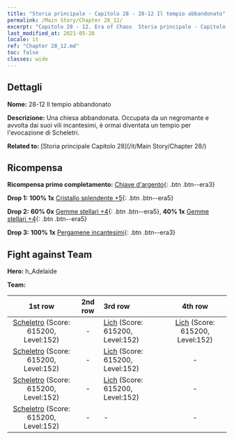 ```yaml
---
title: "Storia principale - Capitolo 28 - 28-12 Il tempio abbandonato"
permalink: /Main Story/Chapter 28_12/
excerpt: "Capitolo 28 - 12. Era of Chaos  Storia principale - Capitolo 28_12. 28-12 Il tempio abbandonato"
last_modified_at: 2021-05-28
locale: it
ref: "Chapter 28_12.md"
toc: false
classes: wide
---
```


## Dettagli

 **Nome:** 28-12 Il tempio abbandonato

 **Descrizione:** Una chiesa abbandonata. Occupata da un negromante e avvolta dai suoi vili incantesimi, è ormai diventata un tempio per l'evocazione di Scheletri.

 **Related to:** [Storia principale Capitolo 28](/it/Main Story/Chapter 28/)

## Ricompensa

 **Ricompensa primo completamento:** [Chiave d'argento](/ItemsIT/con_693/){: .btn .btn--era3}

 **Drop 1:** **100% 1x** [Cristallo splendente +5](/ItemsIT/mat_101/){: .btn .btn--era5}

 **Drop 2:** **60% 0x** [Gemme stellari +4](/ItemsIT/mat_93/){: .btn .btn--era5}, **40% 1x** [Gemme stellari +4](/ItemsIT/mat_93/){: .btn .btn--era5}

 **Drop 3:** **100% 1x** [Pergamene incantesimi](/ItemsIT/con_694/){: .btn .btn--era3}


## Fight against Team
 **Hero:** h_Adelaide

 **Team:**


  | 1st row | 2nd row | 3rd row | 4th row |
  |:----:|:----:|:----|:----:|
  | [Scheletro](/it/units/Skeleton/) (Score: 615200, Level:152)  | - | [Lich](/it/units/Lich/) (Score: 615200, Level:152)  | [Lich](/it/units/Lich/) (Score: 615200, Level:152)  |
  | [Scheletro](/it/units/Skeleton/) (Score: 615200, Level:152)  | - | [Lich](/it/units/Lich/) (Score: 615200, Level:152)  | - |
  | [Scheletro](/it/units/Skeleton/) (Score: 615200, Level:152)  | - | [Lich](/it/units/Lich/) (Score: 615200, Level:152)  | - |
  | [Scheletro](/it/units/Skeleton/) (Score: 615200, Level:152)  | - | - | - |


